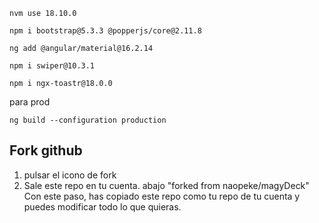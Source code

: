 ```
nvm use 18.10.0
```
```
npm i bootstrap@5.3.3 @popperjs/core@2.11.8
```
```
ng add @angular/material@16.2.14
```
```
npm i swiper@10.3.1
```
```
npm i ngx-toastr@18.0.0
```

para prod
```
ng build --configuration production
```


## Fork github
1. pulsar el icono de fork  
2. Sale este repo en tu cuenta. abajo "forked from naopeke/magyDeck"  
Con este paso, has copiado este repo como tu repo de tu cuenta y puedes modificar todo lo que quieras.





